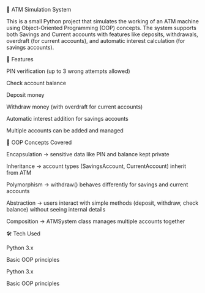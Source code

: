 🏦 ATM Simulation System

This is a small Python project that simulates the working of an ATM machine using Object-Oriented Programming (OOP) concepts.
The system supports both Savings and Current accounts with features like deposits, withdrawals, overdraft (for current accounts), and automatic interest calculation (for savings accounts).

🚀 Features

PIN verification (up to 3 wrong attempts allowed)

Check account balance

Deposit money

Withdraw money (with overdraft for current accounts)

Automatic interest addition for savings accounts

Multiple accounts can be added and managed

🧩 OOP Concepts Covered

Encapsulation → sensitive data like PIN and balance kept private

Inheritance → account types (SavingsAccount, CurrentAccount) inherit from ATM

Polymorphism → withdraw() behaves differently for savings and current accounts

Abstraction → users interact with simple methods (deposit, withdraw, check balance) without seeing internal details

Composition → ATMSystem class manages multiple accounts together

🛠️ Tech Used

Python 3.x

Basic OOP principles

Python 3.x

Basic OOP principles
